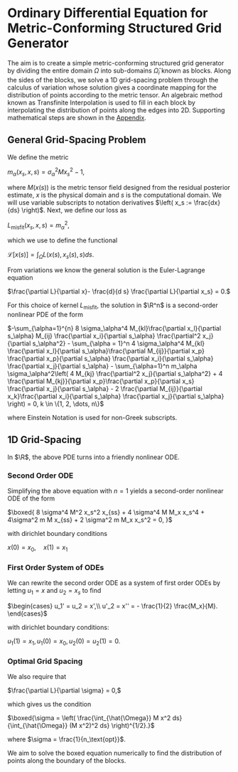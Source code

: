 # Ordinary Differential Equation for Metric-Conforming Structured Grid Generator
The aim is to create a simple metric-conforming structured grid generator by dividing the entire domain $\Omega$ into sub-domains $\hat{\Omega}_i$ known as blocks. Along the sides of the blocks, we solve a 1D grid-spacing problem through the calculus of variation whose solution gives a coordinate mapping for the distribution of points according to the metric tensor. An algebraic method known as Transfinite Interpolation is used to fill in each block by interpolating the distribution of points along the edges into 2D. Supporting mathematical steps are shown in the [Appendix](MathematicalWork.md).

## General Grid-Spacing Problem
We define the metric

$m_\alpha(x_s, x, s) = \sigma_\alpha^2  M x_s^2 - 1,$

where $M(x(s))$ is the metric tensor field designed from the residual posterior estimate, $x$ is the physical domain and $s$ is the computational domain. We will use variable subscripts to notation derivatives $\left( x_s := \frac{dx}{ds} \right)$. Next, we define our loss as 

$L_\text{misfit}(x_s, x, s) = m_\alpha^2,$ 

which we use to define the functional  

$\mathcal{L}[x(s)] = \int_\Omega L(x(s), x_s(s), s) d s.$

From variations we know the general solution is the Euler-Lagrange equation

$\frac{\partial L}{\partial x}- \frac{d}{d s} \frac{\partial L}{\partial x_s} = 0.$

For this choice of kernel $L_\text{misfit}$, the solution in $\R^n$ is a second-order nonlinear PDE of the form

$-\sum_{\alpha=1}^{n} 8 \sigma_\alpha^4 M_{kl}\frac{\partial x_l}{\partial s_\alpha} M_{ij} \frac{\partial x_i}{\partial s_\alpha} \frac{\partial^2 x_j}{\partial s_\alpha^2} - \sum_{\alpha = 1}^n 4 \sigma_\alpha^4 M_{kl} \frac{\partial x_l}{\partial s_\alpha}\frac{\partial M_{ij}}{\partial x_p} \frac{\partial x_p}{\partial s_\alpha} \frac{\partial x_i}{\partial s_\alpha} \frac{\partial x_j}{\partial s_\alpha} - \sum_{\alpha=1}^n m_\alpha \sigma_\alpha^2\left( 4 M_{kj} \frac{\partial^2 x_j}{\partial s_\alpha^2} + 4 \frac{\partial M_{kj}}{\partial x_p}\frac{\partial x_p}{\partial x_s} \frac{\partial x_j}{\partial s_\alpha}  - 2 \frac{\partial M_{ij}}{\partial x_k}\frac{\partial x_i}{\partial s_\alpha}  \frac{\partial x_j}{\partial s_\alpha} \right) = 0, k \in \{1, 2, \dots, n\}$

where Einstein Notation is used for non-Greek subscripts. 

## 1D Grid-Spacing
In $\R$, the above PDE turns into a friendly nonlinear ODE.

### Second Order ODE
Simplifying the above equation with $n=1$ yields a second-order nonlinear ODE of the form 

$\boxed{ 8 \sigma^4  M^2 x_s^2 x_{ss}  + 4 \sigma^4  M M_x x_s^4 + 4\sigma^2 m M x_{ss} + 2 \sigma^2 m M_x x_s^2  = 0, }$

with dirichlet boundary conditions

$x(0) = x_0, \quad x(1) = x_1$ 

### First Order System of ODEs
We can rewrite the second order ODE as a system of first order ODEs by letting $u_1 = x$ and $u_2 = x_s$ to find

$\begin{cases} 
u_1' = u_2 = x',\\
u'_2 = x'' = - \frac{1}{2} \frac{M_x}{M}.
\end{cases}$

with dirichlet boundary conditions:

$u_1(1) = x_1, u_1(0) = x_0, u_2(0) = u_2(1) = 0.$

### Optimal Grid Spacing
We also require that 

$\frac{\partial L}{\partial \sigma} = 0,$ 

which gives us the condition

$\boxed{\sigma = \left( \frac{\int_{\hat{\Omega}} M x^2 ds}{\int_{\hat{\Omega}} (M x^2)^2 ds} \right)^{1/2}.}$

where $\sigma = \frac{1}{n_\text{opt}}$. 


We aim to solve the boxed equation numerically to find the distribution of points along the boundary of the blocks.